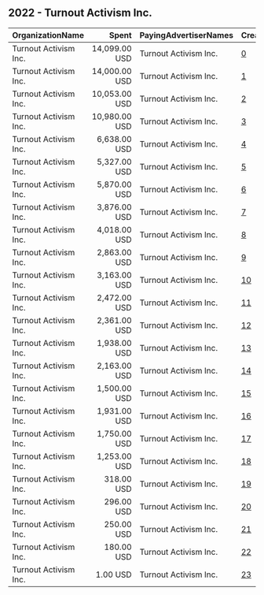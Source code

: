 ## 2022 - Turnout Activism Inc. 
|OrganizationName|Spent|PayingAdvertiserNames|CreativeUrls|Impressions|Genders|AgeBrackets|CountryCodes|BillingAddresses|CandidateBallotInformation|
|:---|---:|:---|:---|---:|:---|:---|:---|:---|:---|
|Turnout Activism Inc.|14,099.00 USD|Turnout Activism Inc.|[0](https://www.snap.com/political-ads/asset/35b3498d9a405d61f605addcb6226f51788a8b7ef4d248173543de62bacddc1d?mediaType=mp4)|1,165,018|FEMALE|18-29|united states|"35 Walden St #3g,Cambridge,02140,US"|TurnUp Activism|
|Turnout Activism Inc.|14,000.00 USD|Turnout Activism Inc.|[1](https://www.snap.com/political-ads/asset/9f42d372af0ded4c0a8069310f94a824644b7a222d9a90c8fba77705f667df40?mediaType=mp4)|998,207|FEMALE|18-29|united states|"35 Walden St #3g,Cambridge,02140,US"|TurnUp Activism|
|Turnout Activism Inc.|10,053.00 USD|Turnout Activism Inc.|[2](https://www.snap.com/political-ads/asset/e4992f102109268d5d982f82cf660750feec99898fd9848fe6101e96981f428a?mediaType=mp4)|979,692|FEMALE|18-25|united states|"35 Walden St #3g,Cambridge,02140,US"|Turnout Activism Inc|
|Turnout Activism Inc.|10,980.00 USD|Turnout Activism Inc.|[3](https://www.snap.com/political-ads/asset/1ae52d300bd0f06b1e7b3d81e3ca3999b119a2b160e3b9f2aae38f2a64dfaba3?mediaType=mp4)|906,422|FEMALE|18-29|united states|"35 Walden St #3g,Cambridge,02140,US"|TurnUp Activism|
|Turnout Activism Inc.|6,638.00 USD|Turnout Activism Inc.|[4](https://www.snap.com/political-ads/asset/729adb958957800c00522e95214d19918fd8667cdd2a810c7be5bb539f393a04?mediaType=mp4)|611,480|FEMALE|18-25|united states|"35 Walden St #3g,Cambridge,02140,US"|Turnout Activism Inc|
|Turnout Activism Inc.|5,327.00 USD|Turnout Activism Inc.|[5](https://www.snap.com/political-ads/asset/5ea33c50d4138834273e3e4105b7f7c6c5b0838c2198cc061e8bc673b15088fa?mediaType=mp4)|554,838|FEMALE|18-25|united states|"35 Walden St #3g,Cambridge,02140,US"|TurnUp Activism|
|Turnout Activism Inc.|5,870.00 USD|Turnout Activism Inc.|[6](https://www.snap.com/political-ads/asset/b691f8bf5d1bf8727d76e4988da5abee3057f678df52ca3aa34faac40cdddbf7?mediaType=mp4)|485,181|FEMALE|18-25|united states|"35 Walden St #3g,Cambridge,02140,US"|TurnUp Activism|
|Turnout Activism Inc.|3,876.00 USD|Turnout Activism Inc.|[7](https://www.snap.com/political-ads/asset/87114de39a06714c072ef5338a2e6dd54f94f7b93d8ec6abfdda0bc1ce765d8d?mediaType=mp4)|364,025|FEMALE|18-25|united states|"35 Walden St #3g,Cambridge,02140,US"|TurnUp Activism|
|Turnout Activism Inc.|4,018.00 USD|Turnout Activism Inc.|[8](https://www.snap.com/political-ads/asset/5ea33c50d4138834273e3e4105b7f7c6c5b0838c2198cc061e8bc673b15088fa?mediaType=mp4)|345,985|FEMALE|18-25|united states|"35 Walden St #3g,Cambridge,02140,US"|TurnUp Activism|
|Turnout Activism Inc.|2,863.00 USD|Turnout Activism Inc.|[9](https://www.snap.com/political-ads/asset/5ea33c50d4138834273e3e4105b7f7c6c5b0838c2198cc061e8bc673b15088fa?mediaType=mp4)|335,095|FEMALE|18-25|united states|"35 Walden St #3g,Cambridge,02140,US"|TurnUp Activism|
|Turnout Activism Inc.|3,163.00 USD|Turnout Activism Inc.|[10](https://www.snap.com/political-ads/asset/5ea33c50d4138834273e3e4105b7f7c6c5b0838c2198cc061e8bc673b15088fa?mediaType=mp4)|324,576|FEMALE|18-25|united states|"35 Walden St #3g,Cambridge,02140,US"|TurnUp Activism|
|Turnout Activism Inc.|2,472.00 USD|Turnout Activism Inc.|[11](https://www.snap.com/political-ads/asset/5ea33c50d4138834273e3e4105b7f7c6c5b0838c2198cc061e8bc673b15088fa?mediaType=mp4)|235,050|FEMALE|18-25|united states|"35 Walden St #3g,Cambridge,02140,US"|TurnUp Activism|
|Turnout Activism Inc.|2,361.00 USD|Turnout Activism Inc.|[12](https://www.snap.com/political-ads/asset/0672a160184dd2458d41a030eb7b83e1568fabb32b37e46de8759c8ea68d4c6c?mediaType=mp4)|196,431|FEMALE|18-29|united states|"35 Walden St #3g,Cambridge,02140,US"|TurnUp Activism|
|Turnout Activism Inc.|1,938.00 USD|Turnout Activism Inc.|[13](https://www.snap.com/political-ads/asset/dfd39f431d58596809c31c65f195153ce0442586737e259688f031ec26592bce?mediaType=mp4)|193,019|FEMALE|18-25|united states|"35 Walden St #3g,Cambridge,02140,US"|TurnUp Activism|
|Turnout Activism Inc.|2,163.00 USD|Turnout Activism Inc.|[14](https://www.snap.com/political-ads/asset/b691f8bf5d1bf8727d76e4988da5abee3057f678df52ca3aa34faac40cdddbf7?mediaType=mp4)|185,219|FEMALE|18-25|united states|"35 Walden St #3g,Cambridge,02140,US"|TurnUp Activism|
|Turnout Activism Inc.|1,500.00 USD|Turnout Activism Inc.|[15](https://www.snap.com/political-ads/asset/5ea33c50d4138834273e3e4105b7f7c6c5b0838c2198cc061e8bc673b15088fa?mediaType=mp4)|168,764|FEMALE|18-25|united states|"35 Walden St #3g,Cambridge,02140,US"|TurnUp Activism|
|Turnout Activism Inc.|1,931.00 USD|Turnout Activism Inc.|[16](https://www.snap.com/political-ads/asset/6aaac2dce14684c83d61eadbf57d2bce655b11138303e5181a9f2210c4c239bc?mediaType=mp4)|147,835|FEMALE|18-25|united states|"35 Walden St #3g,Cambridge,02140,US"|TurnUp|
|Turnout Activism Inc.|1,750.00 USD|Turnout Activism Inc.|[17](https://www.snap.com/political-ads/asset/f4ba6db5867f68176bbe8cbe254c2675d38de5979126d0bd35909d887e4895ac?mediaType=mp4)|146,912|FEMALE|18-25|united states|"35 Walden St #3g,Cambridge,02140,US"|TurnUp Activism|
|Turnout Activism Inc.|1,253.00 USD|Turnout Activism Inc.|[18](https://www.snap.com/political-ads/asset/0e2ca4aa77c55253c3bb98f4a208b340f589410631b5a06ef2eaadf71651e1ba?mediaType=mp4)|103,472|FEMALE|18-29|united states|"35 Walden St #3g,Cambridge,02140,US"|TurnUp Activism|
|Turnout Activism Inc.|318.00 USD|Turnout Activism Inc.|[19](https://www.snap.com/political-ads/asset/575e669d4892614a3939097fe14eac000426bed785b93ae4489855bc53796c52?mediaType=mp4)|28,717|FEMALE|18-25|united states|"35 Walden St #3g,Cambridge,02140,US"|TurnUp Activism|
|Turnout Activism Inc.|296.00 USD|Turnout Activism Inc.|[20](https://www.snap.com/political-ads/asset/b2496ab519b74156ea2f025b5e347701998b719e072cade337178375a7f4da7e?mediaType=mp4)|26,017|FEMALE|18-25|united states|"35 Walden St #3g,Cambridge,02140,US"|TurnUp Activism|
|Turnout Activism Inc.|250.00 USD|Turnout Activism Inc.|[21](https://www.snap.com/political-ads/asset/6aaac2dce14684c83d61eadbf57d2bce655b11138303e5181a9f2210c4c239bc?mediaType=mp4)|24,185|FEMALE|18-25|united states|"35 Walden St #3g,Cambridge,02140,US"|TurnUp Activism|
|Turnout Activism Inc.|180.00 USD|Turnout Activism Inc.|[22](https://www.snap.com/political-ads/asset/b691f8bf5d1bf8727d76e4988da5abee3057f678df52ca3aa34faac40cdddbf7?mediaType=mp4)|13,526|FEMALE|18-25|united states|"35 Walden St #3g,Cambridge,02140,US"|TurnUp Activism|
|Turnout Activism Inc.|1.00 USD|Turnout Activism Inc.|[23](https://www.snap.com/political-ads/asset/b691f8bf5d1bf8727d76e4988da5abee3057f678df52ca3aa34faac40cdddbf7?mediaType=mp4)|123|FEMALE|18-25|united states|"35 Walden St #3g,Cambridge,02140,US"|TurnUp|

